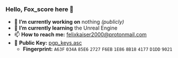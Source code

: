 ### Hello, Fox_score here 👋

- 🔭 **I’m currently working on** nothing *(publicly)*
- 🌱 **I’m currently learning** the Unreal Engine
- 📫 **How to reach me:** [felixkaiser2000@protonmail.com](mailto:felixkaiser2000@protonmail.com)
- 🔑 **Public Key:** [pgp_keys.asc](https://keybase.io/foxscore/pgp_keys.asc)
  - **Fingerprint:** `A63F` `034A` `85E6` `2727` `F6EB` `1E86` `8B18` `4177` `D1DD` `9021`

<!--
**foxscore/foxscore** is a ✨ _special_ ✨ repository because its `README.md` (this file) appears on your GitHub profile.

Here are some ideas to get you started:

- 👯 I’m looking to collaborate on ...
- 🤔 I’m looking for help with ...
- 💬 Ask me about ...
- ⚡ Fun fact: ...
-->

